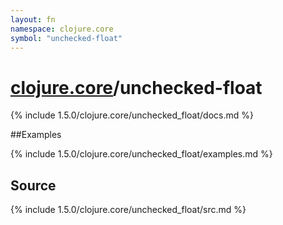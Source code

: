 ```yaml
---
layout: fn
namespace: clojure.core
symbol: "unchecked-float"
---
```


# [clojure.core](../)/unchecked-float

{% include 1.5.0/clojure.core/unchecked_float/docs.md %}

##Examples

{% include 1.5.0/clojure.core/unchecked_float/examples.md %}
## Source
{% include 1.5.0/clojure.core/unchecked_float/src.md %}

